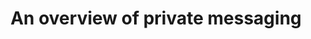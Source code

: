 ---
title: An overview of private messaging
excerpt: ""
categories: browse
tags: [Private messaging]
primary_tag: Sharing your content
secondary_tag: Private messaging
comments: false
share: true
identifier: private-messaging
status: draft
---